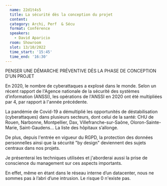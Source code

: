 ```yaml
---
  name: 22d1t4s5
  title: La sécurité dès la conception du projet
  content:
  category: Archi, Perf  & Sécu
  format: Conférence 
  speakers: 
    - David Aparicio
  room: Showroom
  slot: 13/10/2022
  time_start: '15:45'
  time_end: '16:30'
---
```

PENSER UNE DÉMARCHE PRÉVENTIVE DÈS LA PHASE DE CONCEPTION D’UN PROJET

En 2020, le nombre de cyberattaques a explosé dans le monde. Selon un récent rapport de l'Agence nationale de la sécurité des systèmes d’information (ANSSI), les opérations de l'ANSSI en 2020 ont été multipliées par 4, par rapport à l'année précédente.

La pandémie de Covid-19 a démultiplié les opportunités de déstabilisation (cyberattaques) dans plusieurs secteurs, dont celui de la santé: CHU de Rouen, Narbonne, Montpellier, Dax, Villefranche-sur-Saône, Oloron-Sainte-Marie, Saint-Gaudens... La liste des hôpitaux s’allonge.

De plus, depuis l'entrée en vigueur du RGPD, la protection des données personnelles ainsi que la sécurité "by design" deviennent des sujets centraux dans nos projets.

Je présenterai les techniques utilisées et j'aborderai aussi la prise de conscience du management sur ces aspects importants.

En effet, même en étant dans le réseau interne d’un datacenter, nous ne sommes pas à l’abri d’une intrusion. Le risque 0 n'existe pas.
